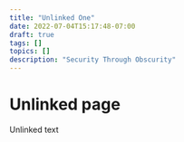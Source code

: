 ```yaml
---
title: "Unlinked One"
date: 2022-07-04T15:17:48-07:00
draft: true
tags: []
topics: []
description: "Security Through Obscurity"
---
```


# Unlinked page
Unlinked text

